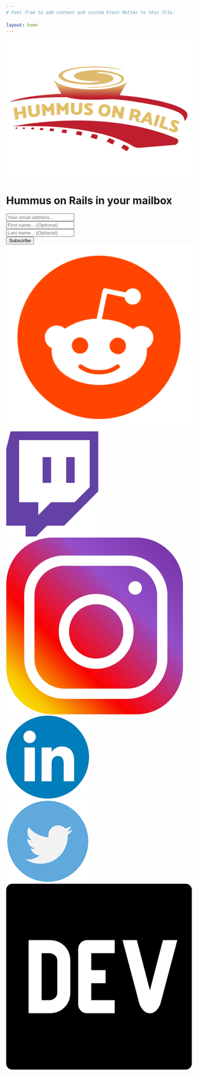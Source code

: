```yaml
---
# Feel free to add content and custom Front Matter to this file.

layout: home
---
```


<div>
  <div id="home" class="h-screen flex justify-center items-center">
        <img src="images/logo.png" alt="Hummus on Rails">
    </div>
    <div class="grid grid-cols-2 gap-4">
        <div id="first-grid newsletter">
            <h1 class="text-4xl tracking-tight font-extrabold text-gray-900 sm:text-5xl md:text-6xl">
                <span class="block xl:inline">Hummus on Rails</span>
                <span class="block text-red-800 xl:inline">in your mailbox</span>
            </h1>
            <div id="revue-embed">
                <form action="https://www.getrevue.co/profile/hummusonrails/add_subscriber" method="post" id="revue-form" name="revue-form"  target="_blank">
                    <div class="revue-form-group">
                        <input class="revue-form-field w-full p-4 text-sm bg-gray-50 focus:outline-none border border-gray-200 rounded text-gray-600" placeholder="Your email address..." type="email" name="member[email]" id="member_email">
                    </div>
                    <div class="revue-form-group">
                        <input class="revue-form-field w-full p-4 text-sm bg-gray-50 focus:outline-none border border-gray-200 rounded text-gray-600" placeholder="First name... (Optional)" type="text" name="member[first_name]" id="member_first_name">
                    </div>
                    <div class="revue-form-group">
                        <input class="revue-form-field w-full p-4 text-sm bg-gray-50 focus:outline-none border border-gray-200 rounded text-gray-600" placeholder="Last name... (Optional)" type="text" name="member[last_name]" id="member_last_name">
                    </div>
                    <div class="revue-form-actions">
                        <input class="w-full py-4 bg-red-800 hover:bg-red-900 rounded text-sm font-bold text-gray-50 transition duration-200" type="submit" value="Subscribe" name="member[subscribe]" id="member_submit">
                    </div>
                </form>
            </div>
        </div>
        <div id="second-grid social">
            <div class="grid grid-cols-3 gap-1">
                <div id="first-social-row">
                    <a href="https://www.reddit.com/r/hummusonrails/">
                        <img src="images/social/reddit.png">
                    </a>
                    <a href="https://www.twitch.tv/hummusonrails">
                        <img src="images/social/twitch.png">
                    </a>
                </div>
                <div id="second-social-row">
                    <a href="https://www.instagram.com/hummusonrails/">
                        <img src="images/social/instagram.png">
                    </a>
                    <a href="https://www.linkedin.com/in/rabbigreenberg/">
                        <img src="images/social/linkedin.png">
                    </a>
                </div>
                <div id="third-social-row">
                    <a href="https://twitter.com/RabbiGreenberg">                    
                        <img src="images/social/twitter.png">
                    </a>
                    <a href="https://dev.to/bengreenberg">
                        <img src="images/social/dev.png">
                    </a>
                </div>
            </div>
        </div>
    </div>
</div>
